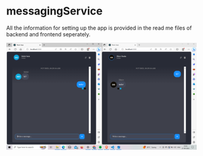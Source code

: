 # messagingService
All the information for setting up the app is provided in the read me files of backend and frontend seperately.


![1to1 chat feature](https://github.com/mohhitSaini/messagingService/blob/master/chatapp/1to1Chat.png)

